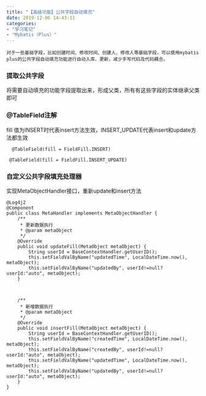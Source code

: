 ```yaml
---
title: "【高级功能】公共字段自动填充"
date: 2019-12-06 14:43:11
categories:
- "学习笔记"
- "Mybatis（Plus）"
---
```


    对于一些基础字段，比如创建时间、修改时间、创建人、修改人等基础字段，可以使用mybatis plus的公共字段自动填充功能进行自动入库、更新，减少手写代码及代码耦合。

### 提取公共字段
将需要自动填充的功能字段提取出来，形成父类，所有有这些字段的实体继承父类即可
### @TableField注解
fill 值为INSERT时代表insert方法生效，INSERT_UPDATE代表insert和update方法都生效
```
  @TableField(fill = FieldFill.INSERT)
  
 @TableField(fill = FieldFill.INSERT_UPDATE)
```
### 自定义公共字段填充处理器
实现MetaObjectHandler接口，重新update和insert方法

```
@Log4j2
@Component
public class MetaHandler implements MetaObjectHandler {
    /**
     * 更新数据执行
     * @param metaObject
     */
    @Override
    public void updateFill(MetaObject metaObject) {
        String userId = BaseContextHandler.getUserID();
        this.setFieldValByName("updatedTime", LocalDateTime.now(), metaObject);
        this.setFieldValByName("updatedBy", userId!=null?userId:"auto", metaObject);
    }



    /**
     * 新增数据执行
     * @param metaObject
     */
    @Override
    public void insertFill(MetaObject metaObject) {
        String userId = BaseContextHandler.getUserID();
        this.setFieldValByName("createdTime", LocalDateTime.now(), metaObject);
        this.setFieldValByName("createdBy", userId!=null?userId:"auto", metaObject);
        this.setFieldValByName("updatedTime", LocalDateTime.now(), metaObject);
        this.setFieldValByName("updatedBy", userId!=null?userId:"auto", metaObject);
    }
}
```
